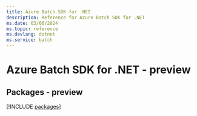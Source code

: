 ```yaml
---
title: Azure Batch SDK for .NET
description: Reference for Azure Batch SDK for .NET
ms.date: 03/06/2024
ms.topic: reference
ms.devlang: dotnet
ms.service: batch
---
```

# Azure Batch SDK for .NET - preview
## Packages - preview
[!INCLUDE [packages](batch-index.md)]
